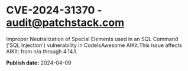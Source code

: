 # CVE-2024-31370 - audit@patchstack.com

Improper Neutralization of Special Elements used in an SQL Command ('SQL Injection') vulnerability in CodeIsAwesome AIKit.This issue affects AIKit: from n/a through 4.14.1.



**Publish date:** 2024-04-09
